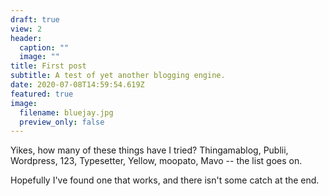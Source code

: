 ```yaml
---
draft: true
view: 2
header:
  caption: ""
  image: ""
title: First post
subtitle: A test of yet another blogging engine.
date: 2020-07-08T14:59:54.619Z
featured: true
image:
  filename: bluejay.jpg
  preview_only: false
---
```

Yikes, how many of these things have I tried? Thingamablog, Publii, Wordpress, 123, Typesetter, Yellow, moopato, Mavo -- the list goes on.



Hopefully I've found one that works, and there isn't some catch at the end.
